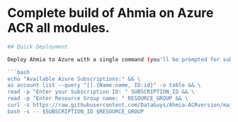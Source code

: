 # Complete build of Ahmia on Azure ACR all modules.

```bash
## Quick Deployment

Deploy Ahmia to Azure with a single command (you'll be prompted for subscription ID and resource group):

```bash
echo "Available Azure Subscriptions:" && \
az account list --query "[].{Name:name, ID:id}" -o table && \
read -p "Enter your Subscription ID: " SUBSCRIPTION_ID && \
read -p "Enter Resource Group name: " RESOURCE_GROUP && \
curl -s https://raw.githubusercontent.com/DataGuys/Ahmia-ACRversion/main/deploy_to_azure.sh | \
bash -s -- $SUBSCRIPTION_ID $RESOURCE_GROUP
```
